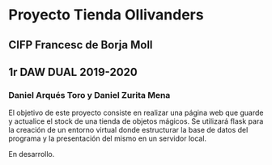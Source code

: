 # Proyecto Tienda Ollivanders
## CIFP Francesc de Borja Moll
## 1r DAW DUAL 2019-2020
### Daniel Arqués Toro y Daniel Zurita Mena

El objetivo de este proyecto consiste en realizar una página web que guarde y actualice el stock de una tienda de objetos mágicos.
Se utilizará flask para la creación de un entorno virtual donde estructurar la base de datos del programa y la presentación del mismo en un servidor local.

En desarrollo.
